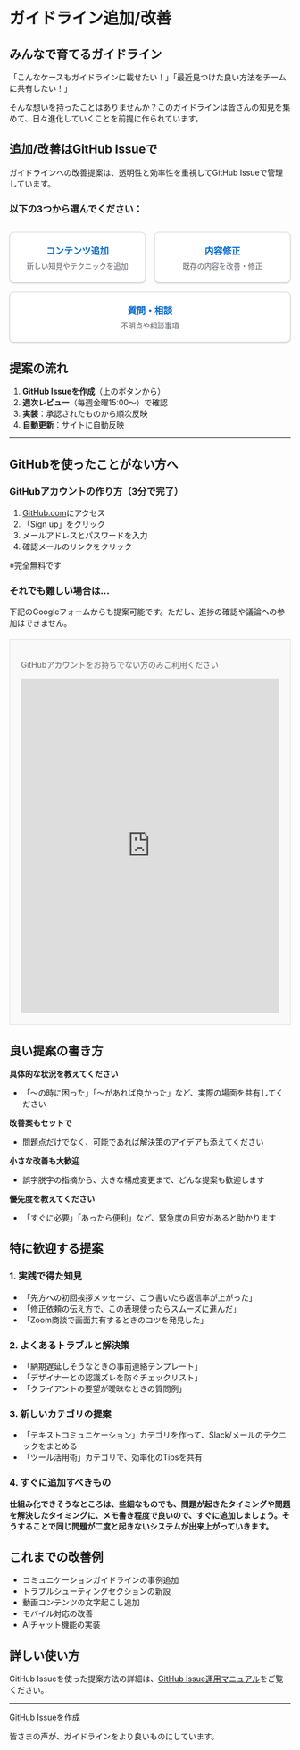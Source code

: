 # ガイドライン追加/改善

## みんなで育てるガイドライン

「こんなケースもガイドラインに載せたい！」「最近見つけた良い方法をチームに共有したい！」

そんな想いを持ったことはありませんか？このガイドラインは皆さんの知見を集めて、日々進化していくことを前提に作られています。

## 追加/改善はGitHub Issueで

ガイドラインへの改善提案は、透明性と効率性を重視してGitHub Issueで管理しています。

### 以下の3つから選んでください：

<div style="display: flex; gap: 16px; margin: 30px 0; flex-wrap: wrap; justify-content: center;">
  <a href="https://github.com/Hisashi0001/harukaze/issues/new?template=content-addition.md" style="flex: 1; min-width: 200px; padding: 20px 16px; background: #ffffff; border: 1px solid #d0d7de; text-decoration: none; text-align: center; color: #0066cc; border-radius: 8px; transition: all 0.15s; box-shadow: 0 1px 3px rgba(0,0,0,0.08), 0 1px 2px rgba(0,0,0,0.12); display: block; position: relative; overflow: hidden;">
    <div style="font-weight: 600; font-size: 16px;">コンテンツ追加</div>
    <div style="font-size: 13px; margin-top: 6px; color: #57606a;">新しい知見やテクニックを追加</div>
  </a>
  
  <a href="https://github.com/Hisashi0001/harukaze/issues/new?template=content-fix.md" style="flex: 1; min-width: 200px; padding: 20px 16px; background: #ffffff; border: 1px solid #d0d7de; text-decoration: none; text-align: center; color: #0066cc; border-radius: 8px; transition: all 0.15s; box-shadow: 0 1px 3px rgba(0,0,0,0.08), 0 1px 2px rgba(0,0,0,0.12); display: block; position: relative; overflow: hidden;">
    <div style="font-weight: 600; font-size: 16px;">内容修正</div>
    <div style="font-size: 13px; margin-top: 6px; color: #57606a;">既存の内容を改善・修正</div>
  </a>
  
  <a href="https://github.com/Hisashi0001/harukaze/issues/new?template=question.md" style="flex: 1; min-width: 200px; padding: 20px 16px; background: #ffffff; border: 1px solid #d0d7de; text-decoration: none; text-align: center; color: #0066cc; border-radius: 8px; transition: all 0.15s; box-shadow: 0 1px 3px rgba(0,0,0,0.08), 0 1px 2px rgba(0,0,0,0.12); display: block; position: relative; overflow: hidden;">
    <div style="font-weight: 600; font-size: 16px;">質問・相談</div>
    <div style="font-size: 13px; margin-top: 6px; color: #57606a;">不明点や相談事項</div>
  </a>
</div>

<style>
  /* ホバー効果をCSSで定義（インラインでは難しいため） */
  a[href*="github.com/Hisashi0001/harukaze/issues"]:hover {
    transform: translateY(-2px);
    box-shadow: 0 4px 12px rgba(0,0,0,0.15), 0 2px 4px rgba(0,0,0,0.12) !important;
    border-color: #0066cc !important;
  }
  
  a[href*="github.com/Hisashi0001/harukaze/issues"]:active {
    transform: translateY(0);
    box-shadow: 0 1px 2px rgba(0,0,0,0.12) !important;
  }
</style>

## 提案の流れ

1. **GitHub Issueを作成**（上のボタンから）
2. **週次レビュー**（毎週金曜15:00〜）で確認
3. **実装**：承認されたものから順次反映
4. **自動更新**：サイトに自動反映

---

## GitHubを使ったことがない方へ

### GitHubアカウントの作り方（3分で完了）

1. [GitHub.com](https://github.com)にアクセス
2. 「Sign up」をクリック
3. メールアドレスとパスワードを入力
4. 確認メールのリンクをクリック

※完全無料です

### それでも難しい場合は...

下記のGoogleフォームからも提案可能です。ただし、進捗の確認や議論への参加はできません。

<div style="background: #f9f9f9; padding: 20px; margin: 20px 0; border: 1px solid #e0e0e0;">
    <p style="margin-bottom: 15px; color: #666;">GitHubアカウントをお持ちでない方のみご利用ください</p>
    <iframe src="https://docs.google.com/forms/d/19xonF8Oj6cpZpJzDLoVD7fKJ-HHPGz2VipwQv3umk9M/viewform?embedded=true" width="100%" height="600" frameborder="0" marginheight="0" marginwidth="0">読み込んでいます…</iframe>
</div>

## 良い提案の書き方

**具体的な状況を教えてください**
- 「〜の時に困った」「〜があれば良かった」など、実際の場面を共有してください

**改善案もセットで**
- 問題点だけでなく、可能であれば解決策のアイデアも添えてください

**小さな改善も大歓迎**
- 誤字脱字の指摘から、大きな構成変更まで、どんな提案も歓迎します

**優先度を教えてください**
- 「すぐに必要」「あったら便利」など、緊急度の目安があると助かります

## 特に歓迎する提案

### 1. 実践で得た知見
- 「先方への初回挨拶メッセージ、こう書いたら返信率が上がった」
- 「修正依頼の伝え方で、この表現使ったらスムーズに進んだ」
- 「Zoom商談で画面共有するときのコツを発見した」

### 2. よくあるトラブルと解決策
- 「納期遅延しそうなときの事前連絡テンプレート」
- 「デザイナーとの認識ズレを防ぐチェックリスト」
- 「クライアントの要望が曖昧なときの質問例」

### 3. 新しいカテゴリの提案
- 「テキストコミュニケーション」カテゴリを作って、Slack/メールのテクニックをまとめる
- 「ツール活用術」カテゴリで、効率化のTipsを共有

### 4. すぐに追加すべきもの
**仕組み化できそうなところは、些細なものでも、問題が起きたタイミングや問題を解決したタイミングに、メモ書き程度で良いので、すぐに追加しましょう。そうすることで同じ問題が二度と起きないシステムが出来上がっていきます。**

## これまでの改善例

- コミュニケーションガイドラインの事例追加
- トラブルシューティングセクションの新設
- 動画コンテンツの文字起こし追加
- モバイル対応の改善
- AIチャット機能の実装

## 詳しい使い方

GitHub Issueを使った提案方法の詳細は、[GitHub Issue運用マニュアル](/GitHub_Issue運用マニュアル.md)をご覧ください。

---

[GitHub Issueを作成](https://github.com/Hisashi0001/harukaze/issues/new/choose)

皆さまの声が、ガイドラインをより良いものにしています。